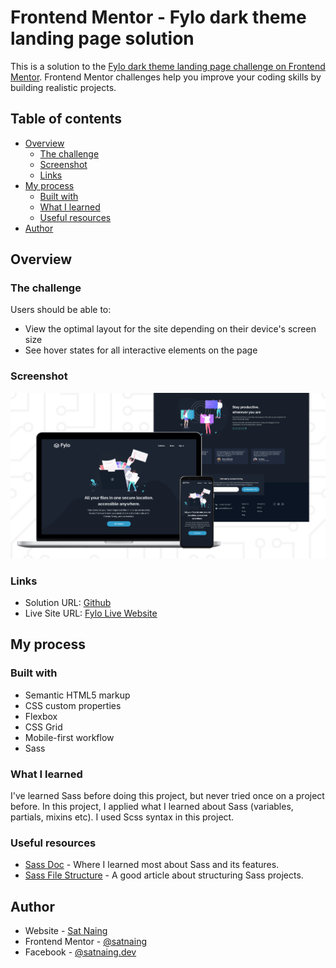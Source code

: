 # Frontend Mentor - Fylo dark theme landing page solution

This is a solution to the [Fylo dark theme landing page challenge on Frontend Mentor](https://www.frontendmentor.io/challenges/fylo-dark-theme-landing-page-5ca5f2d21e82137ec91a50fd). Frontend Mentor challenges help you improve your coding skills by building realistic projects.

## Table of contents

- [Overview](#overview)
  - [The challenge](#the-challenge)
  - [Screenshot](#screenshot)
  - [Links](#links)
- [My process](#my-process)
  - [Built with](#built-with)
  - [What I learned](#what-i-learned)
  - [Useful resources](#useful-resources)
- [Author](#author)

## Overview

### The challenge

Users should be able to:

- View the optimal layout for the site depending on their device's screen size
- See hover states for all interactive elements on the page

### Screenshot

![](./design/Fylo-Website.png)

### Links

- Solution URL: [Github](https://github.com/satnaing/fylo-website)
- Live Site URL: [Fylo Live Website](https://fylosn.netlify.app/)

## My process

### Built with

- Semantic HTML5 markup
- CSS custom properties
- Flexbox
- CSS Grid
- Mobile-first workflow
- Sass

### What I learned

I've learned Sass before doing this project, but never tried once on a project before. In this project, I applied what I learned about Sass (variables, partials, mixins etc). I used Scss syntax in this project.

### Useful resources

- [Sass Doc](https://sass-lang.com/documentation) - Where I learned most about Sass and its features.
- [Sass File Structure](https://itnext.io/structuring-your-sass-projects-c8d41fa55ed4#:~:text=Simple%20Structure&text=scss%20.,buttons%2C%20navbars%2C%20cards%20etc.) - A good article about structuring Sass projects.

## Author

- Website - [Sat Naing](https://www.satnaing.dev)
- Frontend Mentor - [@satnaing](https://www.frontendmentor.io/profile/satnaing)
- Facebook - [@satnaing.dev](https://www.facebook.com/satnaing.dev)
